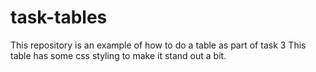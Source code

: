 # task-tables
This repository is an example of how to do a table as part of task 3
This table has some css styling to make it stand out a bit.
